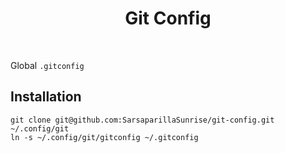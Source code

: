 <h1 align="center">Git Config</h1>
<br>

Global `.gitconfig`

Installation
------------

    git clone git@github.com:SarsaparillaSunrise/git-config.git ~/.config/git
    ln -s ~/.config/git/gitconfig ~/.gitconfig   
